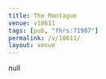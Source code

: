 ```yaml
---
title: The Montague
venue: v18611
tags: [pub, "fhrs:71987"]
permalink: /v/18611/
layout: venue
---
```

null